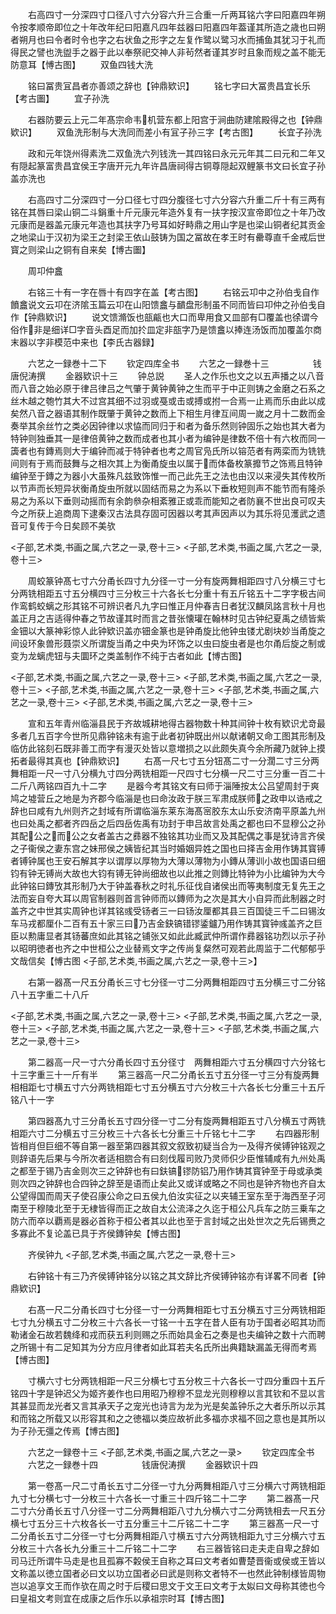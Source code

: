 <!-- { "loadSidebar": true } -->
　　右高四寸一分深四寸口径八寸六分容六升三合重一斤两耳铭六字曰阳嘉四年朔令按孝顺帝即位之十年改年纪曰阳嘉凡四年兹器曰阳嘉四年葢谨其所造之歳也曰朔者朔月也曰令者时令也字之右状鱼之形字之左复作鹭以鹭习水而捕鱼其犹习于礼而得民之譬也洗盥手之器于此以奉祭祀交神人非茍然者谨其岁时且象而规之盖不能无防意耳【愽古图】
　　双鱼四钱大洗


　　铭曰冨贵冝昌者亦善颂之辞也【钟鼎欵识】
　　铭七字曰大冨贵昌宜长乐【考古圗】
　　宜子孙洗


　　右器防要云上元二年髙宗命韦机营东都上阳宫于涧曲防建隂殿得之也【钟鼎欵识】
　　双鱼洗形制与大洗同而差小有冝子孙三字【考古图】
　　长宜子孙洗

　　政和元年饶州得素洗二双鱼洗六列钱洗一其四铭曰永元元年其二曰元和二年又有隠起篆富贵昌宜侯王字唐开元九年许昌唐祠得古铜尊隠起双鲤篆书文曰长宜子孙盖亦洗也





　　右高四寸二分深四寸一分口径七寸四分腹径七寸六分容六升重二斤十有三两有铭在其唇曰梁山铜二斗鋗重十斤元康元年造外复有一扶字按汉宣帝即位之十年乃改元康而是器盖元康元年造也其扶字乃号耳如好畤鼎之用山字是也梁山铜者纪其贡金之地梁山于汉初为梁王之封梁王依山鼓铸为国之冨故在孝王时有罍尊直千金戒后世寳之则梁山之铜有自来矣【博古圗】

　　周卭仲盫














　　右铭三十有一字在唇十有四字在盖【考古图】
　　右铭云卭中之孙伯戋自作饙盫说文云卭在济隂玉篇云卭在山阳馈盫与靧盘形制虽不同而皆曰卭仲之孙伯戋自作【钟鼎欵识】
　　说文馈滫饭也瓿甂也大口而卑用食又皿部有□覆盖也徐谓今俗作非是细详□字音头酉足而加扵皿定非瓿字乃是馈盫以捧连汤饭而加覆盖尔商末器以字非模范中来也【李氏古器録】















　　六艺之一録巻十二下
　　钦定四库全书
　　六艺之一録巻十三　　　　　钱唐倪涛撰
　　金器欵识十三
　　钟总説
　　圣人之作乐也文之以五声播之以八音而八音之始必原于律吕律吕之气肇于黄钟黄钟之生而平于中正则铸之金磨之石系之丝木越之匏竹其大不过宫其细不过羽或戞或击或搏或拊一合焉一止焉而乐由此以成矣然八音之器语其制作既肇于黄钟之数而上下相生月律互间周一嵗之月十二数而金奏举其余丝竹之类必因钟律以求恊而同归于和者为备乐然则钟固乐之始也其大者为特钟则独垂其一是律倍黄钟之数而成者也其小者为编钟是律数不倍十有六枚而同一簴者也有鏄焉则大于编钟而减于特钟者也考之周官凫氏所以镕范者有两栾而为铣铣间则有于焉而鼓舞与之相次其上为衡甬旋虫以属于而体备枚篆攠节之饰焉且特钟编钟至于鏄之为器小大虽殊凡兹致饰惟一而己此先王之法也由汉以来浸失其传枚所以节声而长短异状衡甬旋虫所就以固结而易之为系以下垂枚短则声不能节而有隆杀易之为系以下垂则动摇而有余韵叅杂相紊雅正或乖而能知之者防襄不世出良可叹夫今之所获上追商周下逮秦汉古法具存固可因器以考其声因声以为其乐将见濩武之遗音可复传于今日矣顾不美欤






<子部,艺术类,书画之属,六艺之一录,卷十三>
<子部,艺术类,书画之属,六艺之一录,卷十三>







　　周蛟篆钟髙七寸六分甬长四寸九分径一寸一分有旋两舞相距四寸八分横三寸七分两铣相距五寸五分横四寸三分枚三十六各长七分重十有五斤铭五十二字字极古间作鸾鹤蛟螭之形其铭不可辨识者凡九字曰惟正月仲春吉日者犹汉麟凤詺言秋十月也盖正月之吉适得仲春之节故谨其时而言之昔张懐瓘在翰林时见古钟纪夏禹之绩皆紫金钿以大篆神彩惊人此钟欵识盖亦钿金篆也是钟甬旋比他钟虫镂尤剧块妙当甬旋之间设环象兽形聂崇义所谓旋当甬之中央为环饰之以虫曰旋虫者是也尔甬后旋之制或变为龙螭虎钮与夫圜环之类盖制作不纯于古者如此【博古图】













<子部,艺术类,书画之属,六艺之一录,卷十三>
<子部,艺术类,书画之属,六艺之一录,卷十三>
<子部,艺术类,书画之属,六艺之一录,卷十三>
<子部,艺术类,书画之属,六艺之一录,卷十三>
<子部,艺术类,书画之属,六艺之一录,卷十三>













　　宣和五年青州临淄县民于齐故城耕地得古器物数十种其间钟十枚有欵识尤竒最多者几五百字今世所见鼎钟铭未有逾于此者初钟既出州以献诸朝又命工图其形制及临仿此铭刻石既非善工而字有漫灭处皆以意増损之以此颇失真今余所藏乃就钟上摸拓者最得其真也【钟鼎欵识】
　　右髙一尺七寸五分钮髙二寸一分濶二寸三分两舞相距一尺一寸八分横九寸四分两铣相距一尺四寸七分横一尺二寸三分重一百二十二斤八两铭四百九十二字
　　是器今考其铭文有曰师于淄陲按太公吕望周封于爽鸠之墟营丘之地是为齐郡今临淄是也曰命汝政于朕三军肃成朕师之政申以诰戒之辞也曰咸有九州则齐之封域有所谓临淄东莱东海髙宻胶东太山乐安济南平原盖九州也曰处禹之都者齐四岳之后四岳佐禹有功封于申吕故言处禹之都也曰不显穆公之孙其配公之而公之女者盖古之彞器不独铭其功业而又及其配偶之事是犹诗言齐侯之子衞侯之妻东宫之妹邢侯之姨皆纪其当时婚姻异姓之国也曰择吉金用作铸其寳镈者镈钟属也王安石解其字以谓厚以厚物为大薄以薄物为小鏄从薄训小故也国语曰细钧有钟无镈尚大故也大钧有镈无钟尚细故也以此推之则鏄比特钟为小比编钟为大今此钟铭曰鏄攷其形制乃大于钟盖春秋之时礼乐征伐自诸侯出而等夷制度无复先王之法而妄自夸大耳以周官制器则首言钟师而以鏄师为之次是其大小自异而此制器之时盖齐之中世其实周钟也详其铭彧受钖者三一曰钖汝厘都其县三百国徒三千二曰锡汝车马戎都厘仆二百有五十家三曰乃吉金鈌镐错镠鋈鑪乃用作铸其寳钟彧盖齐之巨臣以勲庸显者其钖蕃庶如此其铭之铺张又如此此臧武仲所谓作彞器铭功烈以示子孙以昭明徳者也齐之中世桓公之业替焉文字之传尚复粲然可观若此周监于二代郁郁乎文哉信矣【愽古图
<子部,艺术类,书画之属,六艺之一录,卷十三>】






　　右第一器髙一尺五分甬长三寸七分径一寸二分两舞相距四寸五分横三寸二分铭八十五字重二十八斤







<子部,艺术类,书画之属,六艺之一录,卷十三>
<子部,艺术类,书画之属,六艺之一录,卷十三>
<子部,艺术类,书画之属,六艺之一录,卷十三>
<子部,艺术类,书画之属,六艺之一录,卷十三>













　　第二器高一尺一寸六分甬长四寸五分径寸　两舞相距六寸五分横四寸六分铭七十三字重三十一斤有半
　　第三器高一尺二分甬长五寸五分径一寸三分有旋两舞相相距七寸横五寸六分两铣相距七寸五分横五寸六分枚三十六各长七分重三十五斤铭八十一字





















　　第四器髙九寸三分甬长五寸四分径一寸二分有旋两舞相距五寸八分横五寸两铣相距六寸二分横五寸三分枚三十六各长七分重三十斤铭七十二字
　　右四器形制皆相肖但巨细不等自第一器至第四器其叙文叙致初疑当合为一及得齐侯镈钟铭观之则辞语先后果与今所次者适相脗合有曰刻伐履司败乃灵师伿少臣惟辅咸有九州处禹之都至于锡乃吉金则次三之钟辞也有曰鈇镐镠防铝乃用作铸其寳钟至于母或承类则次四之钟辞也合四钟之辞至是语而止矣此又或详或略之不同也是钟齐物也齐自太公望得国而周天子使召康公命之曰五侯九伯汝实征之以夹辅王室东至于海西至子河南至于穆陵北至于无棣皆得而正之故自太公流泽之久迄于桓公凡兵车之防三乗车之防六而卒以覇焉是器必首称于桓公者其以此也至于言封域之出处世次之先后锡赉之多寡此不复论盖已具于齐侯鏄钟矣【愽古图】




















　　齐侯钟九
<子部,艺术类,书画之属,六艺之一录,卷十三>








　　右钟铭十有三乃齐侯镈钟铭分以铭之其文辞比齐侯镈钟铭亦有详畧不同者【钟鼎欵识】






　　右髙一尺二分甬长四寸七分径一寸一分两舞相距七寸五分横五寸三分两铣相距七寸九分横五寸二分枚三十六各长一寸铭一十五字在昔人臣有功于国者必昭其功而勒诸金石故若魏绛和戎而获五利则赐之乐而始具金石之奏是也夫编钟之数十六而聘之所锡十有二足知其为分方应月律者如此耳若夫名氏所出典籍缺漏盖无得而考焉【博古图】








　　寸横六寸七分两铣相距一尺三分横七寸五分枚三十六各长一寸四分重四十五斤铭四十字是钟迟父为姬齐姜作也曰用昭乃穆穆不显龙光则穆穆以言其钦和不显以言其甚显而龙光者又言其承天子之宠光也诗言为龙为光是矣盖钟乐之大者乐所以示其和而铭之所载又以形容其和之之徳福以类应故祈此多福亦求福不回之意也是其所以为子孙无彊之传焉【博古图】







　　六艺之一録卷十三
<子部,艺术类,书画之属,六艺之一录>
　　钦定四库全书
　　六艺之一録巻十四　　　　　钱唐倪涛撰
　　金器欵识十四












　　第一卷髙一尺二寸甬长五寸二分径一寸九分两舞相距八寸三分横六寸两铣相距九寸七分横七寸一分枚三十六各长一寸重三十四斤铭二十二字
　　第二器髙一尺二寸六分甬长五寸八分径一寸二分两舞相距八寸九分横六寸二分两铣相去一尺五分横七寸五分三十六枚各长一寸五分重三十二斤铭二十二字
　　第三器髙一尺一寸二分甬长五寸二分径一寸七分两舞相距八寸横五寸六分两铣相距九寸三分横六寸五分枚三十六各长九分重三十二斤铭二十二字
　　右三器皆铭曰走夫走自卑之辞如司马迁所谓牛马走是也且孤寡不糓侯王自称之耳曰文考者如曹楚晋衞或侯或王皆以文称盖以徳立国者必曰文以功立国者必曰武是则称文者特不一也然此钟制様皆周物岂以追享文王而作欤在周之时于后稷曰思文于文王曰文考于太姒曰文母称其徳也今曰皇祖文考则宜在成康之后作乐以承祖宗时耳【博古图】
